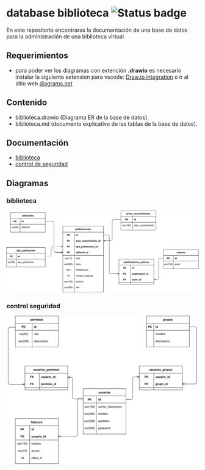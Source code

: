 # database biblioteca ![Status badge](https://img.shields.io/badge/status-in%20progress-yellow)

En este repositorio encontraras la documentación de una base de datos para la administración de una biblioteca virtual.

## Requerimientos

- para poder ver los diagramas con extención **.drawio** es necesario instalar la siguiente extension para vscode: [Draw.io integration](https://marketplace.visualstudio.com/items?itemName=hediet.vscode-drawio) o ir al sitio web [diagrams.net](https://www.diagrams.net/)

## Contenido

- biblioteca.drawio (Diagrama ER de la base de datos).
- biblioteca.md (documento explicativo de las tablas de la base de datos).

## Documentación

- [biblioteca](biblioteca/biblioteca.md)
- [control de seguridad](control-seguridad/control-seguridad.md)

## Diagramas

### biblioteca

![](/biblioteca/biblioteca.svg)

### control seguridad

![](/control-seguridad/control-seguridad.svg)
